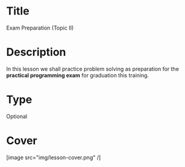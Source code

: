 # Title
Exam Preparation (Topic II)

# Description
In this lesson we shall practice problem solving as preparation for the **practical programming exam** for graduation this training.

# Type
Optional

# Cover
[image src="img/lesson-cover.png" /]
